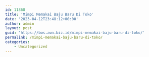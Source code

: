 ```yaml
---
id: 11868
title: 'Mimpi Memakai Baju Baru Di Toko'
date: '2023-04-12T23:48:12+00:00'
author: admin
layout: post
guid: 'https://bos.awn.biz.id/mimpi-memakai-baju-baru-di-toko/'
permalink: /mimpi-memakai-baju-baru-di-toko/
categories:
    - Uncategorized
---
```


